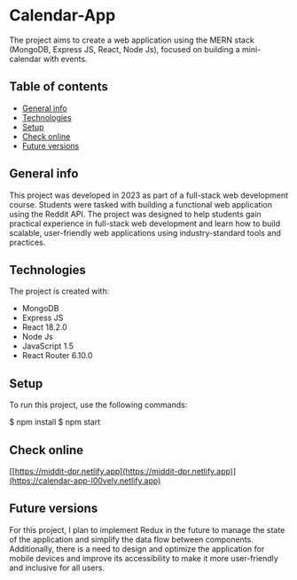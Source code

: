 # Calendar-App

The project aims to create a web application using the MERN stack (MongoDB, Express JS, React, Node Js), focused on building a mini-calendar with events.

## Table of contents
- [General info](#general-info)
- [Technologies](#technologies)
- [Setup](#setup)
- [Check online](#check-online)
- [Future versions](#future-versions)

## General info
This project was developed in 2023 as part of a full-stack web development course. Students were tasked with building a functional web application using the Reddit API. The project was designed to help students gain practical experience in full-stack web development and learn how to build scalable, user-friendly web applications using industry-standard tools and practices.

## Technologies
The project is created with:
- MongoDB
- Express JS
- React 18.2.0
- Node Js
- JavaScript 1.5
- React Router 6.10.0

## Setup
To run this project, use the following commands:

$ npm install
$ npm start


## Check online
[[https://middit-dpr.netlify.app](https://middit-dpr.netlify.app)](https://calendar-app-l00vely.netlify.app)

## Future versions
For this project, I plan to implement Redux in the future to manage the state of the application and simplify the data flow between components. Additionally, there is a need to design and optimize the application for mobile devices and improve its accessibility to make it more user-friendly and inclusive for all users.
